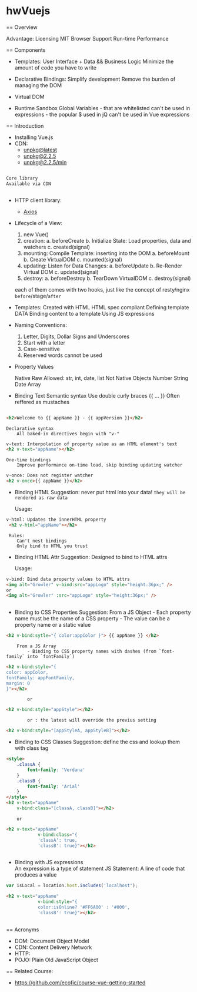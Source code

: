 
# hwVuejs
 
== Overview
 
 Advantage:
    Licensing MIT
    Browser Support
    Run-time Performance
     
== Components
 
 - Templates: User Interface + Data && Business Logic
    Minimize the amount of code you have to write
 
 - Declarative Bindings: 
    Simplify development
    Remove the burden of managing the DOM
 
 - Virtual DOM
    
 - Runtime Sandbox
    Global Variables
        - that are whitelisted can't be used in expressions
        - the popular $ used in jQ can't be used in Vue expressions

== Introduction    

 - Installing Vue.js
 - CDN: 
    * [unpkg@latest](https://unpkg.com/vue) 
    * [unpkg@2.2.5](https://unpkg.com/vue@2.2.5)
    * [unpkg@2.2.5/min](https://unpkg.com/vue@2.2.5/dist/vue.min.js)
    
```bash

Core library
Available via CDN 



```
 - HTTP client library:
   * [Axios](https://unpkg.com/axios/dist/axios.min.js)
   
 - Lifecycle of a View:
    
    1. new Vue()
    2. creation:
        a. beforeCreate
        b. Initialize State: Load properties, data and watchers
        c. created(signal)
    3. mounting: Compile Template: inserting into the DOM
        a. beforeMount
        b. Create VirtualDOM
        c. mounted(signal)
    4. updating: Listen for Data Changes: 
        a. beforeUpdate
        b. Re-Render Virtual DOM
        c. updated(signal)
    5. destroy:
        a. beforeDestroy
        b. TearDown VirtualDOM
        c. destroy(signal)
           
    each of them comes with two hooks, just like the concept of resty/nginx
     `before`/stage/`after`
  
 - Templates:
    Created with HTML
    HTML spec compliant
    Defining template DATA
    Binding content to a template
    Using JS expressions
     
 - Naming Conventions:
    
    1. Letter, Digits, Dollar Signs and Underscores
    2. Start with a letter
    3. Case-sensitive
    4. Reserved words cannot be used
 
 - Property Values
    
    Native Raw Allowed:
        str, int, date, list
    Not Native Objects
        Number
        String
        Date
        Array
 
 - Binding Text
    Semantic syntax
        Use double curly braces {{ ... }} Often reffered as mustaches
```html

<h2>Welcome to {{ appName }} - {{ appVersion }}</h2> 

```
    Declarative syntax
        All baked-in directives begin with "v-"
```html
v-text: Interpolation of property value as an HTML element's text
<h2 v-text="appName"></h2>
```
     
    One-time bindings
        Improve performance on-time load, skip binding updating watcher
```html
v-once: Does not register watcher
<h2 v-once>{{ appName }}</h2>
```

 - Binding HTML
     Suggestion:
        never put html into your data! `they will be rendered as raw data`
     
     Usage:
     
```html
v-html: Updates the innerHTML property
 <h2 v-html="appName"></h2>
```
        
     Rules:
        Can't nest bindings
        Only bind to HTML you trust
  
 - Binding HTML Attr
     Suggestion:
        Designed to bind to HTML attrs
        
     Usage:
     
```html
v-bind: Bind data property values to HTML attrs
<img alt="Growler" v-bind:src="appLogo" style="height:36px;" />
or
<img alt="Growler" :src="appLogo" style="height:36px;" />
        
```

 - Binding to CSS Properties
     Suggestion:
        From a JS Object
            - Each property name must be the name of a CSS property
            - The value can be a property name or a static value
```html
<h2 v-bind:sytle="{ color:appColor }"> {{ appName }} </h2>
```

        From a JS Array
            - Binding to CSS property names with dashes (from `font-family` into `fontFamily`)
            
```html
<h2 v-bind:style="{
color: appColor,
fontFamily: appFontFamily,
margin: 0
}"></h2>

```   
            or
            
```html
<h2 v-bind:style="appStyle"></h2>
```
            or : the latest will override the previus setting
```html
<h2 v-bind:style="[appStyleA, appStyleB]"></h2> 

```

- Binding to CSS Classes 
     Suggestion: 
        define the css and lookup them with class tag
        
        
```html
<style>
    .classA {
        font-family: 'Verdana'
    }
    .classB {
        font-family: 'Arial'
    }
</style>
<h2 v-text="appName"
    v-bind:class="[classA, classB]"></h2>
```
        or
```html
<h2 v-text="appName"
            v-bind:class="{
            'classA': true,
            'classB': true}"></h2>
        
```
        
- Binding with JS expressions       
     An expression is a type of statement
     JS Statement: A line of code that produces a value
        
```js
var isLocal = location.host.includes('localhost');
```
        
```html
<h2 v-text="appName"
            v-bind:style="{
            color:isOnline? '#FF6A00' : '#000',
            'classB': true}"></h2>
            
```

  
     
== Acronyms

 - DOM: Document Object Model
 - CDN: Content Delivery Network
 - HTTP: 
 - POJO: Plain Old JavaScript Object
 
 
== Related Course:
  
 - https://github.com/ecofic/course-vue-getting-started
